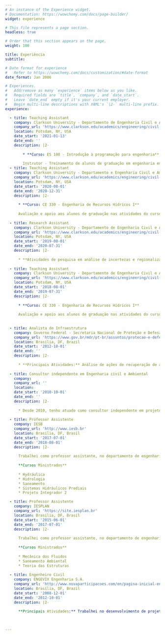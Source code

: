 ```yaml
---
# An instance of the Experience widget.
# Documentation: https://wowchemy.com/docs/page-builder/
widget: experience

# This file represents a page section.
headless: true

# Order that this section appears on the page.
weight: 100

title: Experiência
subtitle:

# Date format for experience
#   Refer to https://wowchemy.com/docs/customization/#date-format
date_format: Jan 2006

# Experiences.
#   Add/remove as many `experience` items below as you like.
#   Required fields are `title`, `company`, and `date_start`.
#   Leave `date_end` empty if it's your current employer.
#   Begin multi-line descriptions with YAML's `|2-` multi-line prefix.
experience:

  - title: Teaching Assistant
    company: Clarkson University - Departamento de Engenharia Civil e Ambiental
    company_url: 'https://www.clarkson.edu/academics/engineering/civil-environmental-engineering'
    location: Potsdam, NY, USA
    date_start: '2021-01-13'
    date_end: ''
    description: |2-
        
        * **Curso: ES 100 - Introdução à programação para engenharia**
        
        Instrutor - Treinamento de alunos de graduação em engenharia em programação com [MATLAB](https://www.mathworks.com/products/matlab.html).
  - title: Teaching Assistant
    company: Clarkson University - Departamento e Engenharia Civil e Ambiental
    company_url: 'https://www.clarkson.edu/academics/engineering/civil-environmental-engineering'
    location: Potsdam, NY, USA
    date_start: '2020-08-01'
    date_end: '2020-12-31'
    description: |2-
    
      * **Curso: CE 330 - Engenharia de Recursos Hídricos I**
      
      Avaliação e apoio aos alunos de graduação nas atividades do curso e aulas de laboratório.
      
  - title: Research Assistant
    company: Clarkson University - Departamento de Engenharia Civil e Ambiental
    company_url: 'https://www.clarkson.edu/academics/engineering/civil-environmental-engineering'
    location: Potsdam, NY, USA
    date_start: '2019-08-01'
    date_end: '2020-07-31'
    description: |2-
    
      * **Atividades de pesquisa em análise de incertezas e regionalização de moelos hidrológicos**
      
  - title: Teaching Assistant
    company: Clarkson University - Departamento de Engenharia Civil e Ambiental
    company_url: 'https://www.clarkson.edu/academics/engineering/civil-environmental-engineering'
    location: Potsdam, NY, USA
    date_start: '2018-08-01'
    date_end: '2019-07-31'
    description: |2-
    
      * **Curso: CE 330 - Engenharia de Recursos Hídricos I**
      
      Avaliação e apoio aos alunos de graduação nas atividades do curso e aulas de laboratório.
          
  
  - title: Analista de Infraestrutura
    company: Governo Federal - Secretaria Nacional de Proteção e Defesa Civil
    company_url: 'https://www.gov.br/mdr/pt-br/assuntos/protecao-e-defesa-civil'
    location: Brasília, DF, Brazil
    date_start: '2012-10-01'
    date_end: ''
    description: |2-
    
      * **Principais Atividades:** Análise de ações de recuperação de áreas afetadas por desastres naturais como enchentes, inundações, deslizamento de terras e erosão costeira. Interesse específico em medias mitigadoras para localidades do semiárido brasileiro que são severamente afetadas pela seca. Entre 2013 e 2018 atuei como coordenador geral substituto no Departamento de Reabilitação e Reconstrução.
      
  - title: Consultor independente em Engenharia civil e Ambiental 
    company: 
    company_url: ''
    location: 
    date_start: '2010-10-01'
    date_end: ''
    description: |2-
    
      * Desde 2010, tenho atuado como consultor independente em projetos específicos referentes a estudos hidrológicos, hidrogeológicos, hidráulicos e de transporte de sedimentos com diferentes propósitos. Em 2018, tive a oportunidade de trabalhar por cerca de um mês na Angola, África para avaliar o emprego de poços para o rebaixamento artificial do lençol freático em uma área prevista para a implantação de infraestrutura urbana. Em 2014, atuei por período parcial como consultor independente na elaboração de estudos e projetos para o setor hidrelétrico.
      
  - title: Professor Assistente
    company: IESB 
    company_url: 'http://www.iesb.br'
    location: Brasília, DF, Brasil
    date_start: '2017-07-01'
    date_end: '2018-08-01'
    description: |2-
    
      Trabalhei como professor assistante, no departamento de engenharia civil, lecionando e orientado alunos de graduação em seus trabalhos de conclusão de curso. 
      
      **Cursos Ministrados**
      
      * Hydráulica
      * Hidrologia
      * Saneamento
      * Sistemas Hidráulicos Prediais
      * Projeto Integrador 2  

  - title: Professor Assistente
    company: IESPLAN 
    company_url: 'https://site.iesplan.br'
    location: Brasília, DF, Brasil
    date_start: '2015-06-01'
    date_end: '2017-07-01'
    description: |2-
    
      Trabalhei como professor assistante, no departamento de engenharia civil, lecionando e orientado alunos de graduação em seus trabalhos de conclusão de curso.  
      
      **Cursos Ministrados**
      
      * Mecânica dos Fluidos
      * Saneamento Ambiental
      * Teoria das Estruturas
        
  - title: Engenheiro Civil
    company: ENGEVIX Engenharia S.A. 
    company_url: 'http://www.novaparticipacoes.com/en/pagina-inicial-en'
    location: Brasília, DF, Brazil
    date_start: '2008-12-01'
    date_end: '2012-10-01'
    description: |2-
    
      **Principais Atividades:** Trabalhei no desenvolvimento de projetos de engenharia para Usinas Hidrelétricas (UHEs) e Pequenas Centrais Hidrelétricas (PCHs) em todas as etapas: estudos de inventário, estudos de viabilidade técnica, econômica e ambiental, projetos básico e executivo.Trabalhei na elaboração de arrajos de barramento, estudos hidrológicos hidráulicos e hidrossedimentológicos, incluindo estimativas de vida útil dos empreendimentos.
              
  

---
```

